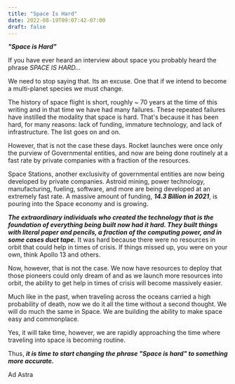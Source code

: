 ```yaml
---
title: "Space Is Hard"
date: 2022-08-19T09:07:42-07:00
draft: false
---
```


<script async src="https://pagead2.googlesyndication.com/pagead/js/adsbygoogle.js?client=ca-pub-9771345861509030"
     crossorigin="anonymous"></script>

***"Space is Hard"*** 

If you have ever heard an interview about space you probably heard the phrase *SPACE IS HARD...* 

We need to stop saying that. Its an excuse. One that if we intend to become a multi-planet species we must change. 

The history of space flight is short, roughly ~ 70 years at the time of this writing and in that time we have had many failures. These repeated failures have instilled the modality that space is hard. That's because it has been hard, for many reasons: lack of funding, immature technology, and lack of infrastructure. The list goes on and on. 

However, that is not the case these days. Rocket launches were once only the purview of Governmental entities, and now are being done routinely at a fast rate by private companies with a fraction of the resources. 

Space Stations, another exclusivity of governmental entities are now being developed by private companies. Astroid mining, power technology, manufacturing, fueling, software, and more are being developed at an extremely fast rate. A massive amount of funding, ***14.3 Billion in 2021***, is pouring into the Space economy and is growing.

***The extraordinary individuals who created the technology that is the foundation of everything being built now had it hard. They built things with literal paper and pencils, a fraction of the computing power, and in some cases duct tape.*** It was hard because there were no resources in orbit that could help in times of crisis. If things missed up, you were on your own, think Apollo 13 and others. 

Now, however, that is not the case. We now have resources to deploy that those pioneers could only dream of and as we launch more resources into orbit, the ability to get help in times of crisis will become massively easier.  

Much like in the past, when traveling across the oceans carried a high probability of death, now we do it all the time without a second thought. We will do much the same in Space. We are building the ability to make space easy and commonplace.

Yes, it will take time, however, we are rapidly approaching the time where traveling into space is becoming routine. 

Thus, ***it is time to start changing the phrase "Space is hard" to something more accurate.*** 

Ad Astra 